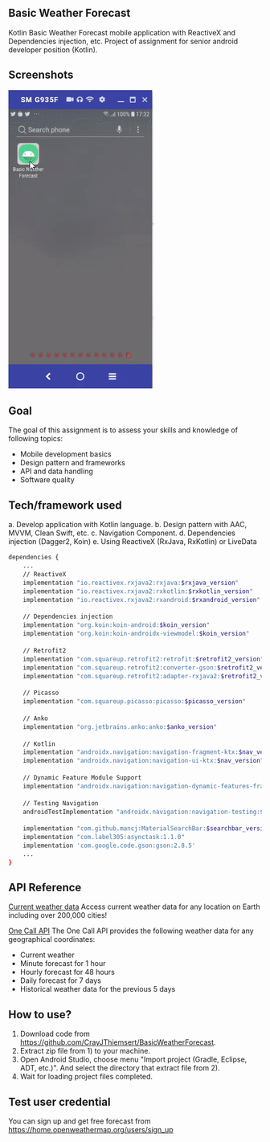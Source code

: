 ## Basic Weather Forecast
Kotlin Basic Weather Forecast mobile application with ReactiveX and Dependencies injection, etc.
Project of assignment for senior android developer position (Kotlin).

## Screenshots
![](video/how_to_use_app.gif)

##  Goal
The goal of this assignment is to assess your skills and knowledge of following topics:

* Mobile development basics
* Design pattern and frameworks
* API and data handling
* Software quality


## Tech/framework used
a. Develop application with Kotlin language.
b. Design pattern with AAC, MVVM, Clean Swift, etc.
c. Navigation Component.
d. Dependencies injection (Dagger2, Koin)
e. Using ReactiveX (RxJava, RxKotlin) or LiveData

```sh
dependencies {
    ...
    // ReactiveX
    implementation "io.reactivex.rxjava2:rxjava:$rxjava_version"
    implementation "io.reactivex.rxjava2:rxkotlin:$rxkotlin_version"
    implementation "io.reactivex.rxjava2:rxandroid:$rxandroid_version"

    // Dependencies injection
    implementation "org.koin:koin-android:$koin_version"
    implementation "org.koin:koin-androidx-viewmodel:$koin_version"

    // Retrofit2
    implementation "com.squareup.retrofit2:retrofit:$retrofit2_version"
    implementation "com.squareup.retrofit2:converter-gson:$retrofit2_version"
    implementation "com.squareup.retrofit2:adapter-rxjava2:$retrofit2_version"

    // Picasso
    implementation "com.squareup.picasso:picasso:$picasso_version"

    // Anko
    implementation "org.jetbrains.anko:anko:$anko_version"

    // Kotlin
    implementation "androidx.navigation:navigation-fragment-ktx:$nav_version"
    implementation "androidx.navigation:navigation-ui-ktx:$nav_version"

    // Dynamic Feature Module Support
    implementation "androidx.navigation:navigation-dynamic-features-fragment:$nav_version"

    // Testing Navigation
    androidTestImplementation "androidx.navigation:navigation-testing:$nav_version"

    implementation "com.github.mancj:MaterialSearchBar:$searchbar_version"
    implementation "com.label305:asynctask:1.1.0"
    implementation 'com.google.code.gson:gson:2.8.5'
    ...
}
```

## API Reference
[Current weather data](https://openweathermap.org/current)
Access current weather data for any location on Earth including over 200,000 cities!

[One Call API](https://openweathermap.org/api/one-call-api)
The One Call API provides the following weather data for any geographical coordinates:
* Current weather
* Minute forecast for 1 hour
* Hourly forecast for 48 hours
* Daily forecast for 7 days
* Historical weather data for the previous 5 days

## How to use?
1. Download code from <https://github.com/CrayJThiemsert/BasicWeatherForecast>.
2. Extract zip file from 1) to your machine.
3. Open Android Studio, choose menu "Import project (Gradle, Eclipse, ADT, etc.)". And select the directory that extract file from 2).
4. Wait for loading project files completed.

## Test user credential
You can sign up and get free forecast from
https://home.openweathermap.org/users/sign_up
